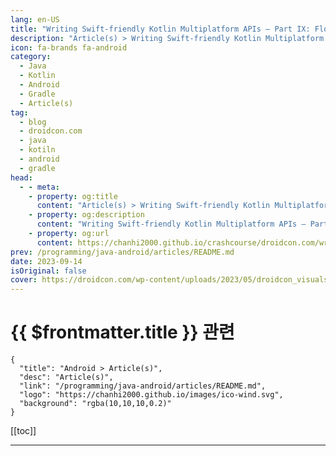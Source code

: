 ```yaml
---
lang: en-US
title: "Writing Swift-friendly Kotlin Multiplatform APIs — Part IX: Flow - droidcon"
description: "Article(s) > Writing Swift-friendly Kotlin Multiplatform APIs — Part IX: Flow - droidcon"
icon: fa-brands fa-android
category:
  - Java
  - Kotlin
  - Android
  - Gradle
  - Article(s)
tag: 
  - blog
  - droidcon.com
  - java
  - kotiln
  - android
  - gradle
head:
  - - meta:
    - property: og:title
      content: "Article(s) > Writing Swift-friendly Kotlin Multiplatform APIs — Part IX: Flow - droidcon"
    - property: og:description
      content: "Writing Swift-friendly Kotlin Multiplatform APIs — Part IX: Flow - droidcon"
    - property: og:url
      content: https://chanhi2000.github.io/crashcourse/droidcon.com/writing-swift-friendly-kotlin-multiplatform-apis-part-ix-flow.html
prev: /programming/java-android/articles/README.md
date: 2023-09-14
isOriginal: false
cover: https://droidcon.com/wp-content/uploads/2023/05/droidcon_visuals_Flaechen_RGB_droidcon_visual_NEU_18-scaled.jpg
---
```


# {{ $frontmatter.title }} 관련

```component VPCard
{
  "title": "Android > Article(s)",
  "desc": "Article(s)",
  "link": "/programming/java-android/articles/README.md",
  "logo": "https://chanhi2000.github.io/images/ico-wind.svg",
  "background": "rgba(10,10,10,0.2)"
}
```

[[toc]]

---

<SiteInfo
  name="Writing Swift-friendly Kotlin Multiplatform APIs — Part IX: Flow - droidcon"
  desc="I know you have been waiting long for the Great Season Finale of this series: Flow! Let us see if we can apply what we learned so far."
  url="https://droidcon.com/2023/09/14/writing-swift-friendly-kotlin-multiplatform-apis-part-ix-flow/"
  logo="https://droidcon.com/wp-content/uploads/2021/07/favicon-300x300.png"
  preview="https://droidcon.com/wp-content/uploads/2023/05/droidcon_visuals_Flaechen_RGB_droidcon_visual_NEU_18-scaled.jpg"/>

<!-- TODO: 작성 -->
